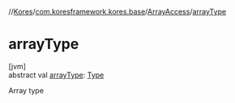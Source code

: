 //[Kores](../../../index.md)/[com.koresframework.kores.base](../index.md)/[ArrayAccess](index.md)/[arrayType](array-type.md)

# arrayType

[jvm]\
abstract val [arrayType](array-type.md): [Type](https://docs.oracle.com/javase/8/docs/api/java/lang/reflect/Type.html)

Array type
